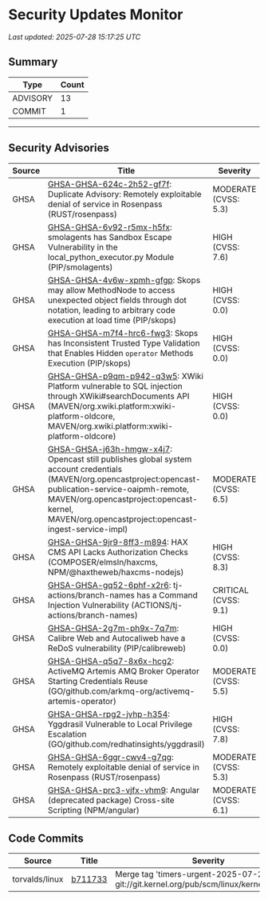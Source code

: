 # Security Updates Monitor

*Last updated: 2025-07-28 15:17:25 UTC*

## Summary
| Type | Count |
|------|-------|
| ADVISORY | 13 |
| COMMIT | 1 |

---

## Security Advisories

| Source | Title | Severity | Date |
|--------|-------|----------|------|
| GHSA | [GHSA-GHSA-624c-2h52-gf7f](https://github.com/advisories/GHSA-624c-2h52-gf7f): Duplicate Advisory: Remotely exploitable denial of service in Rosenpass (RUST/rosenpass) | MODERATE (CVSS: 5.3) | 2025-07-28 |
| GHSA | [GHSA-GHSA-6v92-r5mx-h5fx](https://github.com/advisories/GHSA-6v92-r5mx-h5fx): smolagents has Sandbox Escape Vulnerability in the local_python_executor.py Module (PIP/smolagents) | HIGH (CVSS: 7.6) | 2025-07-27 |
| GHSA | [GHSA-GHSA-4v6w-xpmh-gfgp](https://github.com/advisories/GHSA-4v6w-xpmh-gfgp): Skops may allow MethodNode to access unexpected object fields through dot notation, leading to arbitrary code execution at load time (PIP/skops) | HIGH (CVSS: 0.0) | 2025-07-25 |
| GHSA | [GHSA-GHSA-m7f4-hrc6-fwg3](https://github.com/advisories/GHSA-m7f4-hrc6-fwg3): Skops has Inconsistent Trusted Type Validation that Enables Hidden `operator` Methods Execution (PIP/skops) | HIGH (CVSS: 0.0) | 2025-07-25 |
| GHSA | [GHSA-GHSA-p9qm-p942-q3w5](https://github.com/advisories/GHSA-p9qm-p942-q3w5): XWiki Platform vulnerable to SQL injection through XWiki#searchDocuments API (MAVEN/org.xwiki.platform:xwiki-platform-oldcore, MAVEN/org.xwiki.platform:xwiki-platform-oldcore) | HIGH (CVSS: 0.0) | 2025-07-25 |
| GHSA | [GHSA-GHSA-j63h-hmgw-x4j7](https://github.com/advisories/GHSA-j63h-hmgw-x4j7): Opencast still publishes global system account credentials  (MAVEN/org.opencastproject:opencast-publication-service-oaipmh-remote, MAVEN/org.opencastproject:opencast-kernel, MAVEN/org.opencastproject:opencast-ingest-service-impl) | MODERATE (CVSS: 6.5) | 2025-07-25 |
| GHSA | [GHSA-GHSA-9jr9-8ff3-m894](https://github.com/advisories/GHSA-9jr9-8ff3-m894): HAX CMS API Lacks Authorization Checks (COMPOSER/elmsln/haxcms, NPM/@haxtheweb/haxcms-nodejs) | HIGH (CVSS: 8.3) | 2025-07-25 |
| GHSA | [GHSA-GHSA-gq52-6phf-x2r6](https://github.com/advisories/GHSA-gq52-6phf-x2r6): tj-actions/branch-names has a Command Injection Vulnerability (ACTIONS/tj-actions/branch-names) | CRITICAL (CVSS: 9.1) | 2025-07-25 |
| GHSA | [GHSA-GHSA-2g7m-ph9x-7q7m](https://github.com/advisories/GHSA-2g7m-ph9x-7q7m): Calibre Web and Autocaliweb have a ReDoS vulnerability (PIP/calibreweb) | HIGH (CVSS: 0.0) | 2025-07-24 |
| GHSA | [GHSA-GHSA-q5q7-8x6x-hcg2](https://github.com/advisories/GHSA-q5q7-8x6x-hcg2): ActiveMQ Artemis AMQ Broker Operator Starting Credentials Reuse (GO/github.com/arkmq-org/activemq-artemis-operator) | MODERATE (CVSS: 5.5) | 2025-05-26 |
| GHSA | [GHSA-GHSA-rpg2-jvhp-h354](https://github.com/advisories/GHSA-rpg2-jvhp-h354): Yggdrasil Vulnerable to Local Privilege Escalation (GO/github.com/redhatinsights/yggdrasil) | HIGH (CVSS: 7.8) | 2025-05-14 |
| GHSA | [GHSA-GHSA-6ggr-cwv4-g7qg](https://github.com/advisories/GHSA-6ggr-cwv4-g7qg): Remotely exploitable denial of service in Rosenpass (RUST/rosenpass) | MODERATE (CVSS: 5.3) | 2023-12-21 |
| GHSA | [GHSA-GHSA-prc3-vjfx-vhm9](https://github.com/advisories/GHSA-prc3-vjfx-vhm9): Angular (deprecated package) Cross-site Scripting (NPM/angular) | MODERATE (CVSS: 6.1) | 2022-07-16 |

## Code Commits

| Source | Title | Severity | Date |
|--------|-------|----------|------|
| torvalds/linux | [b711733](https://github.com/torvalds/linux/commit/b711733e89a3f84c8e1e56e2328f9a0fa5facc7c) | Merge tag 'timers-urgent-2025-07-27' of git://git.kernel.org/pub/scm/linux/kernel/git/tip/tip | 2025-07-27 |

